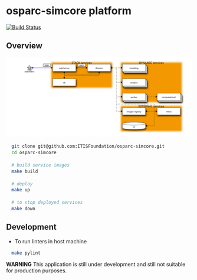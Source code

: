 # osparc-simcore platform

[![Build Status](https://travis-ci.org/ITISFoundation/osparc-simcore.svg?branch=master)](https://travis-ci.org/ITISFoundation/osparc-simcore)

## Overview

![service-web](docs/img/service-interaction.svg)


```bash
  git clone git@github.com:ITISFoundation/osparc-simcore.git
  cd osparc-simcore

  # build service images
  make build

  # deploy
  make up

  # to stop deployed services
  make down
```


## Development

- To run linters in host machine

```bash
  make pylint
```

**WARNING** This application is still under development and still not suitable for production purposes.
